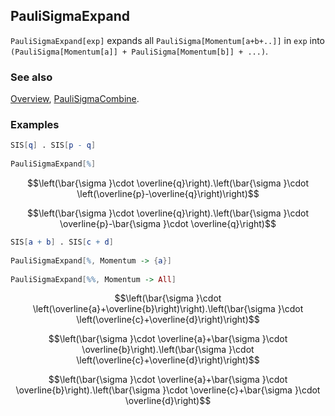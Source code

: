 ## PauliSigmaExpand

`PauliSigmaExpand[exp]` expands all `PauliSigma[Momentum[a+b+..]]` in `exp` into `(PauliSigma[Momentum[a]] + PauliSigma[Momentum[b]] + ...)`.

### See also

[Overview](Extra/FeynCalc.md), [PauliSigmaCombine](PauliSigmaCombine.md).

### Examples

```mathematica
SIS[q] . SIS[p - q] 
 
PauliSigmaExpand[%]
```

$$\left(\bar{\sigma }\cdot \overline{q}\right).\left(\bar{\sigma }\cdot \left(\overline{p}-\overline{q}\right)\right)$$

$$\left(\bar{\sigma }\cdot \overline{q}\right).\left(\bar{\sigma }\cdot \overline{p}-\bar{\sigma }\cdot \overline{q}\right)$$

```mathematica
SIS[a + b] . SIS[c + d] 
 
PauliSigmaExpand[%, Momentum -> {a}] 
 
PauliSigmaExpand[%%, Momentum -> All]
```

$$\left(\bar{\sigma }\cdot \left(\overline{a}+\overline{b}\right)\right).\left(\bar{\sigma }\cdot \left(\overline{c}+\overline{d}\right)\right)$$

$$\left(\bar{\sigma }\cdot \overline{a}+\bar{\sigma }\cdot \overline{b}\right).\left(\bar{\sigma }\cdot \left(\overline{c}+\overline{d}\right)\right)$$

$$\left(\bar{\sigma }\cdot \overline{a}+\bar{\sigma }\cdot \overline{b}\right).\left(\bar{\sigma }\cdot \overline{c}+\bar{\sigma }\cdot \overline{d}\right)$$